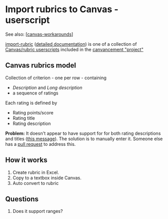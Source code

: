 # Import rubrics to Canvas - userscript

See also: [[canvas-workarounds]]

[import-rubric](https://github.com/jamesjonesmath/canvancement/tree/master/rubrics/import-rubric) ([detailed documentation](https://community.canvaslms.com/t5/Canvas-Instructional-Designer/Importing-Rubrics-from-a-Spreadsheet/ba-p/264527)) is one of a collection of [Canvas/rubric userscripts](https://github.com/jamesjonesmath/canvancement/tree/master/rubrics) included in the [canvancement "project"](https://github.com/jamesjonesmath/canvancement/)

## Canvas rubrics model

Collection of criterion - one per row - containing

- _Description_ and _Long description_
- a sequence of ratings

Each rating is defined by

- Rating points/score 
- Rating title 
- Rating description

**Problem:** It doesn't appear to have support for for both rating descriptions and titles ([this message](https://community.canvaslms.com/t5/Canvas-Instructional-Designer/Importing-Rubrics-from-a-Spreadsheet/bc-p/264577/highlight/true#M921)). The solution is to manually enter it. Someone else has a [pull request](https://github.com/espertus/canvancement) to address this.




## How it works

1. Create rubric in Excel.
2. Copy to a textbox inside Canvas.
3. Auto convert to rubric


## Questions

1. Does it support ranges?

[//begin]: # "Autogenerated link references for markdown compatibility"
[canvas-workarounds]: canvas-workarounds "Canvas work arounds"
[//end]: # "Autogenerated link references"